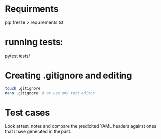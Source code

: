 # Requirments
pip freeze > requirements.txt

# running tests:
pytest tests/

# Creating .gitignore and editing 
```bash
touch .gitignore
nano .gitignore  # or use any text editor
```

# Test cases
Look at test_notes and compare the predicited YAML headers against ones that i have generated in the past.
